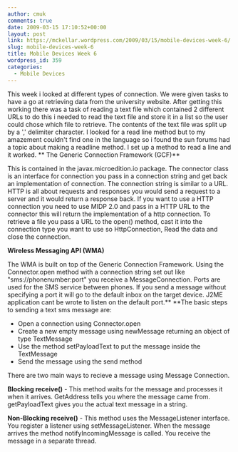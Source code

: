 ```yaml
---
author: cmuk
comments: true
date: 2009-03-15 17:10:52+00:00
layout: post
link: https://mckellar.wordpress.com/2009/03/15/mobile-devices-week-6/
slug: mobile-devices-week-6
title: Mobile Devices Week 6
wordpress_id: 359
categories:
  - Mobile Devices
---
```


This week i looked at different types of connection. We were given tasks to have a go at retrieving data from the university website. After getting this working there was a task of reading a text file which contained 2 different URLs to do this i needed to read the text file and store it in a list so the user could chose which file to retrieve. The contents of the text file was split up by a ',' delimiter character. I looked for a read line method but to my amazement couldn't find one in the language so i found the sun forums had a topic about making a readline method. I set up a method to read a line and it worked.
**
The Generic Connection Framework (GCF)**

This is contained in the javax.microedition.io package. The connector class is an interface for connection you pass in a connection string and get back an implementation of connection. The connection string is similar to a URL. HTTP is all about requests and responses you would send a request to a server and it would return a response back. If you want to use a HTTP connection you need to use MIDP 2.0 and pass in a HTTP URL to the connector this will return the implementation of a http connection. To retrieve a file you pass a URL to the open() method, cast it into the connection type you want to use so HttpConnection, Read the data and close the connection.

**Wireless Messaging API (WMA)**

The WMA is built on top of the Generic Connection Framework. Using the Connector.open method with a connection string set out like "sms://phonenumber:port" you receive a MessageConnection. Ports are used for the SMS service between phones. If you send a message without specifying a port it will go to the default inbox on the target device. J2ME application cant be wrote to listen on the default port.\*\* \*\*The basic steps to sending a text sms message are:

- Open a connection using Connector.open
- Create a new empty message using newMessage returning an object of type TextMessage
- Use the method setPayloadText to put the message inside the TextMessage
- Send the message using the send method

There are two main ways to recieve a message using Message Connection.

**Blocking receive()** - This method waits for the message and processes it when it arrives. GetAddress tells you where the message came from. getPayloadText gives you the actual text message in a string.

**Non-Blocking receive()** - This method uses the MessageListener interface. You register a listener using setMessageListener. When the message arrives the method notifyIncomingMessage is called. You receive the message in a separate thread.
